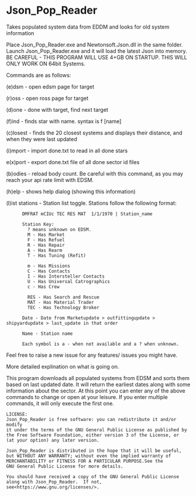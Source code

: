 # Json_Pop_Reader
Takes populated system data from EDDM and looks for old system information

Place Json_Pop_Reader.exe and Newtonsoft.Json.dll in the same folder. Launch Json_Pop_Reader.exe and it will load the latest Json into memory. BE CAREFUL - THIS PROGRAM WILL USE 4+GB ON STARTUP. THIS WILL ONLY WORK ON 64bit Systems.

Commands are as follows:

  (e)dsm - open edsm page for target

  (r)oss - open ross page for target

  (d)one - done with target, find next target

  (f)ind - finds star with name. syntax is f [name]

  (c)losest - finds the 20 closest systems and displays their distance, and when they were last updated

  (i)mport - import done.txt to read in all done stars

  e(x)port - export done.txt file of all done sector id files
  
  (b)odies - reload body count. Be careful with this command, as you may reach your api rate limit with EDSM.
  
  (h)elp - shows help dialog (showing this information)
  
  (l)ist stations - Station list toggle. Stations follow the following format:
          
          DMFRAT mCIUc TEC RES MAT  1/1/1970 | Station_name

          Station Key:
            ? means unknown on EDSM.
            M - Has Market
            F - Has Refuel
            R - Has Repair
            A - Has Rearm
            T - Has Tuning (Refit)

            m - Has Missions
            C - Has Contacts
            I - Has Intersteller Contacts
            U - Has Universal Catrographics
            c - Has Crew

            RES - Has Search and Rescue
            MAT - Has Material Trader
            TEC - Has Technology Broker
            
          Date - Date from Marketupdate > outfittingupdate > shipyardupdate > last_update in that order

          Name - Station name
          
          Each symbol is a - when not available and a ? when unknown.

Feel free to raise a new issue for any features/ issues you might have.

More detailed explination on what is going on.

This program downloads all populated systems from EDSM and sorts them based on last updated date. It will return the earliest dates along with some information about the sector. At this point you can enter any of the above commands to change or open at your leisure. If you enter multiple commands, it will only execute the first one.

    LICENSE:
    Json_Pop_Reader is free software: you can redistribute it and/or modify
    it under the terms of the GNU General Public License as published by
    the Free Software Foundation, either version 3 of the License, or
    (at your option) any later version.

    Json_Pop_Reader is distributed in the hope that it will be useful,
    but WITHOUT ANY WARRANTY; without even the implied warranty of
    MERCHANTABILITY or FITNESS FOR A PARTICULAR PURPOSE.See the
    GNU General Public License for more details.

    You should have received a copy of the GNU General Public License
    along with Json_Pop_Reader.  If not, see<https://www.gnu.org/licenses/>.
